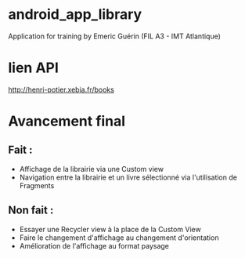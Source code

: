 # android_app_library
Application for training by Emeric Guérin (FIL A3 - IMT Atlantique)

# lien API
http://henri-potier.xebia.fr/books

# Avancement final

## Fait :
- Affichage de la librairie via une Custom view
- Navigation entre la librairie et un livre sélectionné via l'utilisation de Fragments

## Non fait :
- Essayer une Recycler view à la place de la Custom View
- Faire le changement d'affichage au changement d'orientation
- Amélioration de l'affichage au format paysage
